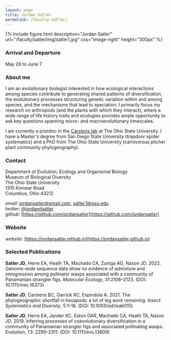 ```yaml
---
layout: page
title: Jordan Satler
permalink: /faculty-satler/
---
```

{% include figure.html description="Jordan Satler" url="/faculty/satler/img/satler1.jpg" css="image-right" height="300px" %}

### Arrival and Departure

May 26 to June 7

### About me

I am an evolutionary biologist interested in how ecological interactions among species contribute to generating shared patterns of diversification, the evolutionary processes structuring genetic variation within and among species, and the mechanisms that lead to speciation. I primarily focus my research on arthropods (and the plants with which they interact), where a wide range of life history traits and ecologies provides ample opportunity to ask key questions spanning micro- and macroevolutionary timescales.  

I am currently a postdoc in the [Carstens lab](https://carstenslab.osu.edu/) at The Ohio State University. I have a Master's degree from San Diego State University (trapdoor spider systematics) and a PhD from The Ohio State University (carnivorous pitcher plant community phylogeography).

### Contact

Department of Evolution, Ecology and Organismal Biology<br/>
Museum of Biological Diversity<br/>
The Ohio State University<br/>
1315 Kinnear Road<br/>
Columbus, Ohio 43212<br/>

_email:_ [jordansatler@gmail.com](mailto:jordansatler@gmail.com), [satler.1@osu.edu](mailto:satler.1@osu.edu)  
_twitter:_ [@jordandsatler](https://twitter.com/jordandsatler)  
_github:_ [https://github.com/jordansatler](https://github.com/jordansatler)  

### Website

_website:_ [https://jordansatler.github.io](https://jordansatler.github.io)

### Selected Publications

**Satler JD**, Herre EA, Heath TA, Machado CA, Zuniga AG, Nason JD. 2022. Genome-wide sequence data show no evidence of admixture and introgression among pollinator wasps associated with a community of Panamanian strangler figs. *Molecular Ecology*, 31:2106–2123. (DOI: 10.1111/mec.16373)  

**Satler JD**, Carstens BC, Garrick RC, Espindola A. 2021. The phylogeographic shortfall in hexapods: a lot of leg work remaining. *Insect Systematics and Diversity*, 5:1–18. (DOI: 10.1093/isd/ixab015)  

**Satler JD**, Herre EA, Jander KC, Eaton DAR, Machado CA, Heath TA, Nason JD. 2019. Inferring processes of coevolutionary diversification in a community of Panamanian strangler figs and associated pollinating wasps. *Evolution*, 73: 2295–2311. (DOI: 10.1111/evo.13809)

